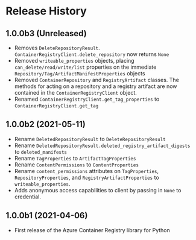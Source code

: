 # Release History

## 1.0.0b3 (Unreleased)
* Removes `DeleteRepositoryResult`. `ContainerRegistryClient.delete_repository` now returns `None`
* Removed `writeable_properties` objects, placing `can_delete/read/write/list` properties on the immediate `Repository/Tag/ArtifactManifestProperties` objects
* Removed `ContainerRepository` and `RegistryArtifact` classes. The methods for acting on a repository and a registry artifact are now contained in the `ContainerRegistryClient` object.
* Renamed `ContainerRegistryClient.get_tag_properties` to `ContainerRegistryClient.get_tag`

## 1.0.0b2 (2021-05-11)
* Rename `DeletedRepositoryResult` to `DeleteRepositoryResult`
* Rename `DeletedRepositoryResult.deleted_registry_artifact_digests` to `deleted_manifests`
* Rename `TagProperties` to `ArtifactTagProperties`
* Rename `ContentPermissions` to `ContentProperties`
* Rename `content_permissions` attributes on `TagProperties`, `RepositoryProperties`, and `RegistryArtifactProperties` to `writeable_properties`.
* Adds anonymous access capabilities to client by passing in `None` to credential.

## 1.0.0b1 (2021-04-06)
* First release of the Azure Container Registry library for Python
